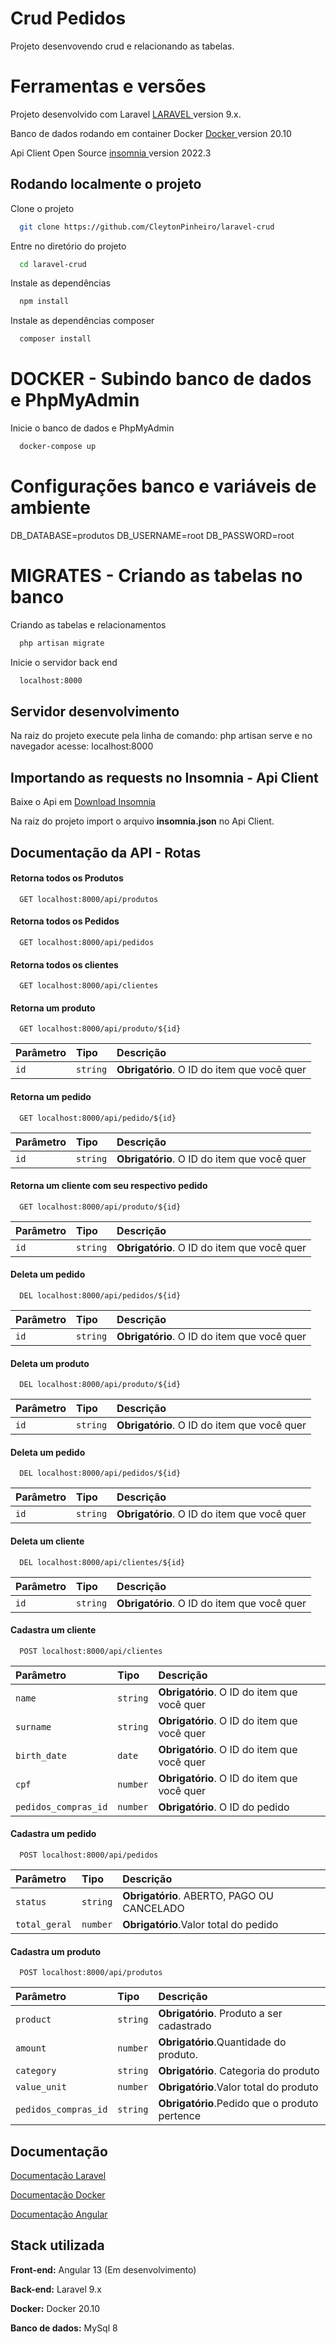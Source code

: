# Crud Pedidos

Projeto desenvovendo crud e relacionando as tabelas.

# Ferramentas e versões

Projeto desenvolvido com Laravel [ LARAVEL ](https://github.com/laravel) version 9.x.

Banco de dados rodando em container Docker [ Docker ](https://www.docker.com/) version 20.10

Api Client Open Source [ insomnia ](https://insomnia.rest/) version 2022.3

## Rodando localmente o projeto

Clone o projeto

```bash
  git clone https://github.com/CleytonPinheiro/laravel-crud
```

Entre no diretório do projeto

```bash
  cd laravel-crud
```

Instale as dependências

```bash
  npm install
```

Instale as dependências composer

```bash
  composer install
```

# DOCKER - Subindo banco de dados e PhpMyAdmin

Inicie o banco de dados e PhpMyAdmin

```bash
  docker-compose up
```
# Configurações banco e variáveis de ambiente

DB_DATABASE=produtos
DB_USERNAME=root
DB_PASSWORD=root

# MIGRATES - Criando as tabelas no banco

Criando as tabelas e relacionamentos

```bash
  php artisan migrate
```

Inicie o servidor back end

```bash
  localhost:8000
```

## Servidor desenvolvimento

Na raiz do projeto execute pela linha de comando: php artisan serve e no navegador acesse: localhost:8000

## Importando as requests no Insomnia - Api Client

Baixe o Api em [Download Insomnia](https://insomnia.rest/download)

Na raiz do projeto import o arquivo **insomnia.json** no Api Client.

## Documentação da API - Rotas

#### Retorna todos os Produtos

```http
  GET localhost:8000/api/produtos
```

#### Retorna todos os Pedidos

```http
  GET localhost:8000/api/pedidos
```

#### Retorna todos os clientes

```http
  GET localhost:8000/api/clientes
```

#### Retorna um produto

```http
  GET localhost:8000/api/produto/${id}
```

| Parâmetro   | Tipo       | Descrição                                   |
| :---------- | :--------- | :------------------------------------------ |
| `id`      | `string` | **Obrigatório**. O ID do item que você quer |

#### Retorna um pedido

```http
  GET localhost:8000/api/pedido/${id}
```

| Parâmetro   | Tipo       | Descrição                                   |
| :---------- | :--------- | :------------------------------------------ |
| `id`      | `string` | **Obrigatório**. O ID do item que você quer |


#### Retorna um cliente com seu respectivo pedido

```http
  GET localhost:8000/api/produto/${id}
```

| Parâmetro   | Tipo       | Descrição                                   |
| :---------- | :--------- | :------------------------------------------ |
| `id`      | `string` | **Obrigatório**. O ID do item que você quer |


#### Deleta um pedido

```http
  DEL localhost:8000/api/pedidos/${id}
```

| Parâmetro   | Tipo       | Descrição                                   |
| :---------- | :--------- | :------------------------------------------ |
| `id`      | `string` | **Obrigatório**. O ID do item que você quer |

#### Deleta um produto

```http
  DEL localhost:8000/api/produto/${id}
```

| Parâmetro   | Tipo       | Descrição                                   |
| :---------- | :--------- | :------------------------------------------ |
| `id`      | `string` | **Obrigatório**. O ID do item que você quer |

#### Deleta um pedido

```http
  DEL localhost:8000/api/pedidos/${id}
```

| Parâmetro   | Tipo       | Descrição                                   |
| :---------- | :--------- | :------------------------------------------ |
| `id`      | `string` | **Obrigatório**. O ID do item que você quer |

#### Deleta um cliente

```http
  DEL localhost:8000/api/clientes/${id}
```

| Parâmetro   | Tipo       | Descrição                                   |
| :---------- | :--------- | :------------------------------------------ |
| `id`      | `string` | **Obrigatório**. O ID do item que você quer |


#### Cadastra um cliente

```http
  POST localhost:8000/api/clientes
```

| Parâmetro   | Tipo       | Descrição                                   |
| :---------- | :--------- | :------------------------------------------ |
| `name`      | `string` | **Obrigatório**. O ID do item que você quer |
| `surname`      | `string` | **Obrigatório**. O ID do item que você quer |
| `birth_date`      | `date` | **Obrigatório**. O ID do item que você quer |
| `cpf`      | `number` | **Obrigatório**. O ID do item que você quer |
| `pedidos_compras_id`      | `number` | **Obrigatório**. O ID do pedido |


#### Cadastra um pedido

```http
  POST localhost:8000/api/pedidos
```

| Parâmetro   | Tipo       | Descrição                                   |
| :---------- | :--------- | :------------------------------------------ |
| `status`      | `string` | **Obrigatório**. ABERTO, PAGO OU CANCELADO |
| `total_geral`      | `number` | **Obrigatório**.Valor total do pedido |

#### Cadastra um produto

```http
  POST localhost:8000/api/produtos
```

| Parâmetro   | Tipo       | Descrição                                   |
| :---------- | :--------- | :------------------------------------------ |
| `product`      | `string` | **Obrigatório**. Produto a ser cadastrado |
| `amount`      | `number` | **Obrigatório**.Quantidade do produto. |
| `category`      | `string` | **Obrigatório**. Categoria do produto |
| `value_unit`      | `number` | **Obrigatório**.Valor total do produto |
| `pedidos_compras_id`      | `string` | **Obrigatório**.Pedido que o produto pertence |


## Documentação

[Documentação Laravel](https://laravel.com/docs/9.x)

[Documentação Docker](https://docs.docker.com/)

[Documentação Angular](https://angular.io/)

## Stack utilizada

**Front-end:** Angular 13 (Em desenvolvimento)

**Back-end:** Laravel 9.x

**Docker:** Docker 20.10

**Banco de dados:** MySql 8

